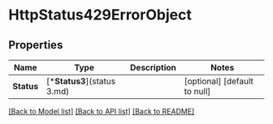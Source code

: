 # HttpStatus429ErrorObject

## Properties
Name | Type | Description | Notes
------------ | ------------- | ------------- | -------------
**Status** | [***Status3**](status 3.md) |  | [optional] [default to null]

[[Back to Model list]](../README.md#documentation-for-models) [[Back to API list]](../README.md#documentation-for-api-endpoints) [[Back to README]](../README.md)


